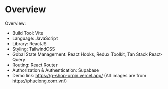 # Overview
Overview:
- Build Tool: Vite
- Language: JavaScript
- Library: ReactJS
- Styling: TailwindCSS
- Gobal State Management: React Hooks, Redux Toolkit, Tan Stack React-Query
- Routing: React Router
- Authorization & Authentication: Supabase
- Demo link: https://g-shop-orpin.vercel.app/
(All images are from https://phuclong.com.vn/)
  
